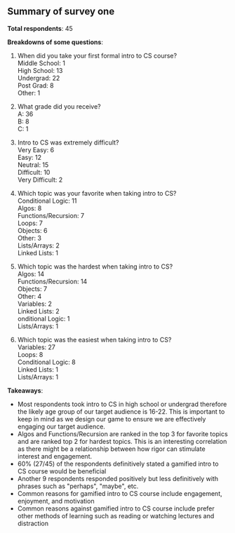 Summary of survey one
---
**Total respondents**: 45

**Breakdowns of some questions**:

1. When did you take your first formal intro to CS course? <br>
Middle School: 1 <br>
High School: 13 <br>
Undergrad: 22 <br>
Post Grad: 8 <br>
Other: 1 <br>

2. What grade did you receive? <br>
A: 36 <br>
B: 8 <br>
C: 1 <br>

3. Intro to CS was extremely difficult? <br>
Very Easy: 6 <br>
Easy: 12 <br>
Neutral: 15 <br>
Difficult: 10 <br>
Very Difficult: 2 <br>

4. Which topic was your favorite when taking intro to CS? <br>
Conditional Logic: 11 <br>
Algos: 8 <br>
Functions/Recursion: 7 <br>
Loops: 7 <br>
Objects: 6 <br>
Other: 3 <br>
Lists/Arrays: 2 <br>
Linked Lists: 1 <br>

5. Which topic was the hardest when taking intro to CS? <br>
Algos: 14 <br>
Functions/Recursion: 14 <br>
Objects: 7 <br>
Other: 4 <br>
Variables: 2 <br>
Linked Lists: 2 <br>
onditional Logic: 1 <br>
Lists/Arrays: 1 <br>

6. Which topic was the easiest when taking intro to CS? <br>
Variables: 27 <br>
Loops: 8 <br>
Conditional Logic: 8 <br>
Linked Lists: 1 <br>
Lists/Arrays: 1 <br>

**Takeaways**:
* Most respondents took intro to CS in high school or undergrad therefore the likely age group of our target audience is 16-22. This is important to keep in mind as we design our game to ensure we are effectively engaging our target audience.
* Algos and Functions/Recursion are ranked in the top 3 for favorite topics and are ranked top 2 for hardest topics. This is an interesting correlation as there might be a relationship between how rigor can stimulate interest and engagement.
* 60% (27/45) of the respondents definitively stated a gamified intro to CS course would be beneficial
* Another 9 respondents responded positively but less definitively with phrases such as "perhaps", "maybe", etc.
* Common reasons for gamified intro to CS course include engagement, enjoyment, and motivation
* Common reasons against gamified intro to CS course include prefer other methods of learning such as reading or watching lectures and distraction
